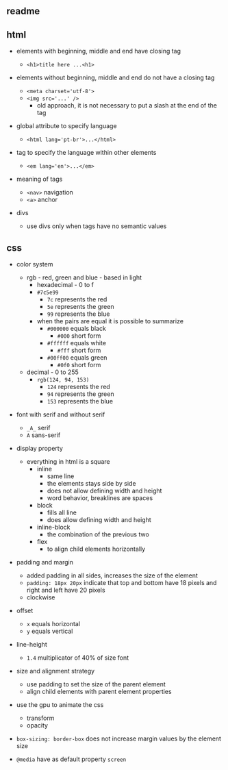 ## readme

## html

* elements with beginning, middle and end have closing tag
  * ```<h1>title here ...<h1>```
* elements without beginning, middle and end do not have a closing tag
  * ```<meta charset='utf-8'>```
  * ```<img src='...' />```
    * old approach, it is not necessary to put a slash at the end of the tag

* global attribute to specify language
  * ```<html lang='pt-br'>...</html>```
* tag to specify the language within other elements
  * ```<em lang='en'>...</em>```

* meaning of tags
  * ```<nav>``` navigation
  * ```<a>``` anchor

* divs
  * use divs only when tags have no semantic values

## css

* color system
  * rgb - red, green and blue - based in light
    * hexadecimal - 0 to f
    * ```#7c5e99```
      * ```7c``` represents the red
      * ```5e``` represents the green
      * ```99``` represents the blue
    * when the pairs are equal it is possible to summarize
      * ```#000000``` equals black
        * ```#000``` short form
      * ```#ffffff``` equals white
        * ```#fff``` short form
      * ```#00ff00``` equals green
        * ```#0f0``` short form
  * decimal - 0 to 255
    * ```rgb(124, 94, 153)```
      * ```124``` represents the red
      * ```94``` represents the green
      * ```153``` represents the blue

* font with serif and without serif
  * ```_A_``` serif
  * ```A``` sans-serif

* display property
  * everything in html is a square
    * inline
      * same line
      * the elements stays side by side
      * does not allow defining width and height
      * word behavior, breaklines are spaces
    * block
      * fills all line
      * does allow defining width and height
    * inline-block
      * the combination of the previous two
    * flex
      * to align child elements horizontally

* padding and margin
  * added padding in all sides, increases the size of the element
  * ```padding: 18px 20px``` indicate that top and bottom have 18 pixels and right and left have 20 pixels
  * clockwise

* offset
  * ```x``` equals horizontal
  * ```y``` equals vertical

* line-height
  * ```1.4``` multiplicator of 40% of size font

* size and alignment strategy
  * use padding to set the size of the parent element
  * align child elements with parent element properties

* use the gpu to animate the css
  * transform
  * opacity

* ```box-sizing: border-box``` does not increase margin values ​​by the element size

* ```@media``` have as default property ```screen```